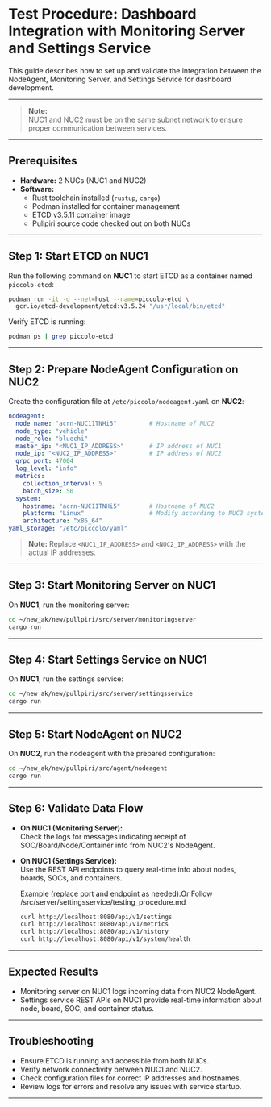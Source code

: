 # Test Procedure: Dashboard Integration with Monitoring Server and Settings Service

This guide describes how to set up and validate the integration between the NodeAgent, Monitoring Server, and Settings Service for dashboard development.

---

> **Note:**  
> NUC1 and NUC2 must be on the same subnet network to ensure proper communication between services.

---

## Prerequisites

- **Hardware:** 2 NUCs (NUC1 and NUC2)
- **Software:**  
  - Rust toolchain installed (`rustup`, `cargo`)
  - Podman installed for container management
  - ETCD v3.5.11 container image
  - Pullpiri source code checked out on both NUCs

---

## Step 1: Start ETCD on NUC1

Run the following command on **NUC1** to start ETCD as a container named `piccolo-etcd`:

```bash
podman run -it -d --net=host --name=piccolo-etcd \
  gcr.io/etcd-development/etcd:v3.5.24 "/usr/local/bin/etcd"
```

Verify ETCD is running:

```bash
podman ps | grep piccolo-etcd
```

---

## Step 2: Prepare NodeAgent Configuration on NUC2

Create the configuration file at `/etc/piccolo/nodeagent.yaml` on **NUC2**:

```yaml
nodeagent:
  node_name: "acrn-NUC11TNHi5"         # Hostname of NUC2
  node_type: "vehicle"
  node_role: "bluechi"
  master_ip: "<NUC1_IP_ADDRESS>"       # IP address of NUC1
  node_ip: "<NUC2_IP_ADDRESS>"         # IP address of NUC2
  grpc_port: 47004
  log_level: "info"
  metrics:
    collection_interval: 5
    batch_size: 50
  system:
    hostname: "acrn-NUC11TNHi5"        # Hostname of NUC2
    platform: "Linux"                  # Modify according to NUC2 system
    architecture: "x86_64"
yaml_storage: "/etc/piccolo/yaml"
```

> **Note:** Replace `<NUC1_IP_ADDRESS>` and `<NUC2_IP_ADDRESS>` with the actual IP addresses.

---

## Step 3: Start Monitoring Server on NUC1

On **NUC1**, run the monitoring server:

```bash
cd ~/new_ak/new/pullpiri/src/server/monitoringserver
cargo run
```

---

## Step 4: Start Settings Service on NUC1

On **NUC1**, run the settings service:

```bash
cd ~/new_ak/new/pullpiri/src/server/settingsservice
cargo run
```

---

## Step 5: Start NodeAgent on NUC2

On **NUC2**, run the nodeagent with the prepared configuration:

```bash
cd ~/new_ak/new/pullpiri/src/agent/nodeagent
cargo run
```

---

## Step 6: Validate Data Flow

- **On NUC1 (Monitoring Server):**  
  Check the logs for messages indicating receipt of SOC/Board/Node/Container info from NUC2's NodeAgent.

- **On NUC1 (Settings Service):**  
  Use the REST API endpoints to query real-time info about nodes, boards, SOCs, and containers.

  Example (replace port and endpoint as needed):Or Follow /src/server/settingsservice/testing_procedure.md

  ```bash
  curl http://localhost:8080/api/v1/settings
  curl http://localhost:8080/api/v1/metrics
  curl http://localhost:8080/api/v1/history
  curl http://localhost:8080/api/v1/system/health
  ```

---

## Expected Results

- Monitoring server on NUC1 logs incoming data from NUC2 NodeAgent.
- Settings service REST APIs on NUC1 provide real-time information about node, board, SOC, and container status.

---

## Troubleshooting

- Ensure ETCD is running and accessible from both NUCs.
- Verify network connectivity between NUC1 and NUC2.
- Check configuration files for correct IP addresses and hostnames.
- Review logs for errors and resolve any issues with service startup.

---